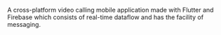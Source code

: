 A cross-platform video calling mobile application made with Flutter and Firebase which consists of real-time dataflow and has the facility of messaging.
